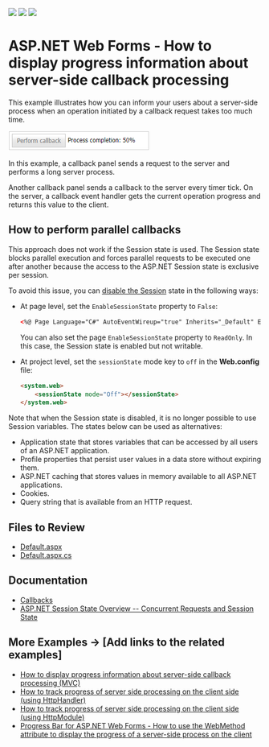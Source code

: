<!-- default badges list -->
![](https://img.shields.io/endpoint?url=https://codecentral.devexpress.com/api/v1/VersionRange/128564204/14.2.3%2B)
[![](https://img.shields.io/badge/Open_in_DevExpress_Support_Center-FF7200?style=flat-square&logo=DevExpress&logoColor=white)](https://supportcenter.devexpress.com/ticket/details/E918)
[![](https://img.shields.io/badge/📖_How_to_use_DevExpress_Examples-e9f6fc?style=flat-square)](https://docs.devexpress.com/GeneralInformation/403183)
<!-- default badges end -->

# ASP.NET Web Forms - How to display progress information about server-side callback processing

This example illustrates how you can inform your users about a server-side process when an operation initiated by a callback request takes too much time.

![](image.png)

In this example, a callback panel sends a request to the server and performs a long server process. 

Another callback panel sends a callback to the server every timer tick. On the server, a callback event handler gets the current operation progress and returns this value to the client.

## How to perform parallel callbacks

This approach does not work if the Session state is used. The Session state blocks parallel execution and forces parallel requests to be executed one after another because the access to the ASP.NET Session state is exclusive per session. 

To avoid this issue, you can [disable the Session](https://learn.microsoft.com/en-US/troubleshoot/developer/webapps/aspnet/development/disable-asp-session-state) state in the following ways:

- At page level, set the `EnableSessionState` property to `False`:

    ```aspx
    <%@ Page Language="C#" AutoEventWireup="true" Inherits="_Default" EnableSessionState="False" CodeFile="Default.aspx.cs" %>
    ```

    You can also set the page `EnableSessionState` property to `ReadOnly`. In this case, the Session state is enabled but not writable.

- At project level, set the `sessionState` mode key to `off` in the **Web.config** file:

    ```aspx
    <system.web>  
        <sessionState mode="Off"></sessionState>  
    </system.web>
    ```

Note that when the Session state is disabled, it is no longer possible to use Session variables. The states below can be used as alternatives:
- Application state that stores variables that can be accessed by all users of an ASP.NET application.
- Profile properties that persist user values in a data store without expiring them.
- ASP.NET caching that stores values in memory available to all ASP.NET applications.
- Cookies.
- Query string that is available from an HTTP request.


## Files to Review

* [Default.aspx](./CS/WebSite/Default.aspx)
* [Default.aspx.cs](./CS/WebSite/Default.aspx.cs)

## Documentation 

* [Callbacks](https://docs.devexpress.com/AspNet/402559/common-concepts/callbacks)
* [ASP.NET Session State Overview -- Concurrent Requests and Session State](https://learn.microsoft.com/en-us/previous-versions/ms178581(v=vs.140)?redirectedfrom=MSDN#concurrent-requests-and-session-state)

## More Examples → [Add links to the related examples]

* [How to display progress information about server-side callback processing (MVC)](https://github.com/DevExpress-Examples/how-to-display-progress-information-about-server-side-callback-processing-mvc-e4244)
* [How to track progress of server side processing on the client side (using HttpHandler)](https://github.com/DevExpress-Examples/how-to-track-progress-of-server-side-processing-on-the-client-side-using-httphandler-e4651)
* [How to track progress of server side processing on the client side (using HttpModule)](https://github.com/DevExpress-Examples/how-to-track-progress-of-server-side-processing-on-the-client-side-using-httpmodule-e4656)
* [Progress Bar for ASP.NET Web Forms - How to use the WebMethod attribute to display the progress of a server-side process on the client](https://github.com/DevExpress-Examples/asp-net-web-forms-progress-bar-display-server-process-progress)
